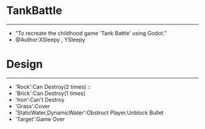 # TankBattle
_____________

* "To recreate the childhood game 'Tank Battle' using Godot."
* @Author:XSleepy , YSleepy


# Design
_____________

* 'Rock':Can Destroy(2 times) :: <Design Error>
* 'Brick':Can Destroy(1 times)
* 'Iron':Can't Destroy
* 'Grass':Cover
* 'StaticWater,DynamicWater':Obstruct Player.Unblock Bullet
* 'Target':Game Over
